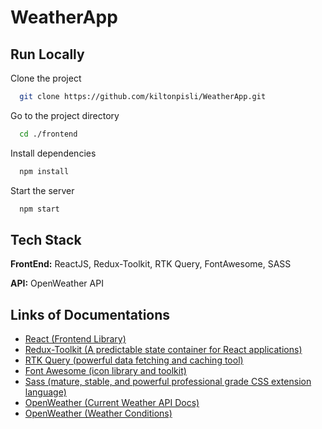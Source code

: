 # WeatherApp

## Run Locally

Clone the project

```bash
  git clone https://github.com/kiltonpisli/WeatherApp.git
```

Go to the project directory

```bash
  cd ./frontend
```

Install dependencies

```bash
  npm install
```

Start the server

```bash
  npm start
```

## Tech Stack

**FrontEnd:** ReactJS, Redux-Toolkit, RTK Query, FontAwesome, SASS

**API:** OpenWeather API

## Links of Documentations
- [React (Frontend Library)](https://reactjs.org/)
- [Redux-Toolkit (A predictable state container for React applications)](https://redux-toolkit.js.org/)
- [RTK Query (powerful data fetching and caching tool)](https://redux-toolkit.js.org/rtk-query/overview)
- [Font Awesome (icon library and toolkit)](https://fontawesome.com/v5/docs/web/use-with/react)
- [Sass (mature, stable, and powerful professional grade CSS extension language)](https://sass-lang.com/)
- [OpenWeather (Current Weather API Docs)](https://openweathermap.org/current)
- [OpenWeather (Weather Conditions)](https://openweathermap.org/weather-conditions)

